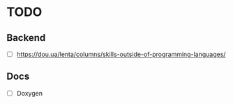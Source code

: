 # TODO

## Backend

- [ ] https://dou.ua/lenta/columns/skills-outside-of-programming-languages/

## Docs

- [ ] Doxygen
